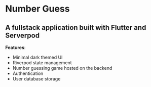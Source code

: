 # Number Guess
## A fullstack application built with Flutter and Serverpod

**Features**:
- Minimal dark themed UI
- Riverpod state management
- Number guessing game hosted on the backend
- Authentication
- User database storage
